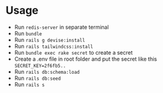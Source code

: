 # Usage
* Run `redis-server` in separate terminal
* Run `bundle`
* Run `rails g devise:install`
* Run `rails tailwindcss:install`
* Run `bundle exec rake secret` to create a secret
* Create a .env file in root folder and put the secret like this `SECRET_KEY=2f6fb5..`
* Run `rails db:schema:load`
* Run `rails db:seed`
* Run `rails s`